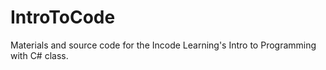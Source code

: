 # IntroToCode
Materials and source code for the Incode Learning's Intro to Programming with C# class.
